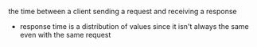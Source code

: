 the time between a client sending a request and receiving a response
- response time is a distribution of values since it isn't always the same even with the same request